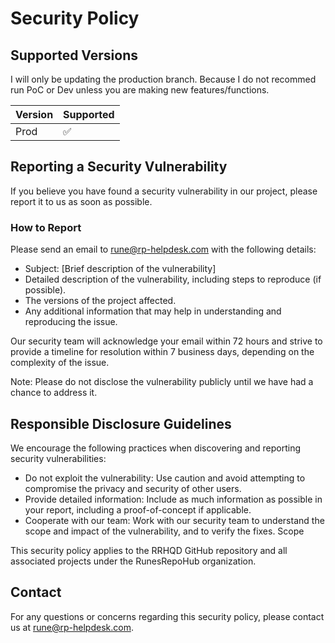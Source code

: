 # Security Policy

## Supported Versions

I will only be updating the production branch.
Because I do not recommed run PoC or Dev unless you are making new features/functions.

| Version | Supported          |
| ------- | ------------------ |
| Prod   | :white_check_mark: |

## Reporting a Security Vulnerability
If you believe you have found a security vulnerability in our project, please report it to us as soon as possible.

### How to Report
Please send an email to rune@rp-helpdesk.com with the following details:

- Subject: [Brief description of the vulnerability]
- Detailed description of the vulnerability, including steps to reproduce (if possible).
- The versions of the project affected.
- Any additional information that may help in understanding and reproducing the issue.

Our security team will acknowledge your email within 72 hours and strive to provide a timeline for resolution within 7 business days, depending on the complexity of the issue.

Note: Please do not disclose the vulnerability publicly until we have had a chance to address it.

## Responsible Disclosure Guidelines
We encourage the following practices when discovering and reporting security vulnerabilities:

- Do not exploit the vulnerability: Use caution and avoid attempting to compromise the privacy and security of other users.
- Provide detailed information: Include as much information as possible in your report, including a proof-of-concept if applicable.
- Cooperate with our team: Work with our security team to understand the scope and impact of the vulnerability, and to verify the fixes.
Scope

This security policy applies to the RRHQD GitHub repository and all associated projects under the RunesRepoHub organization.

## Contact
For any questions or concerns regarding this security policy, please contact us at rune@rp-helpdesk.com.
